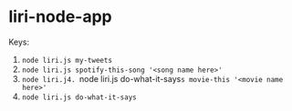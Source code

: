 # liri-node-app

Keys:
1. `node liri.js my-tweets`
2. `node liri.js spotify-this-song '<song name here>'`
3. `node liri.j4. `node liri.js do-what-it-says`s movie-this '<movie name here>'`
4. `node liri.js do-what-it-says`


